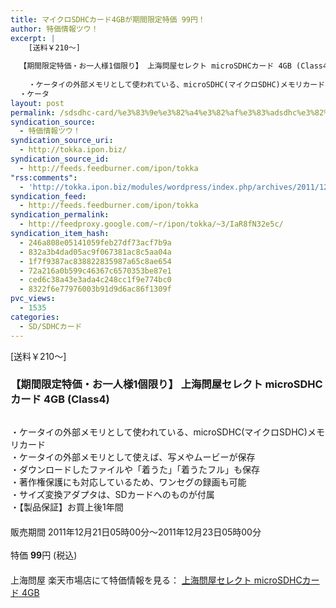 ```yaml
---
title: マイクロSDHCカード4GBが期間限定特価 99円！
author: 特価情報ツウ！
excerpt: |
  	[送料￥210～]
  
  【期間限定特価・お一人様1個限り】 上海問屋セレクト microSDHCカード 4GB (Class4)
  	
  	・ケータイの外部メモリとして使われている、microSDHC(マイクロSDHC)メモリカード
  ・ケータ
layout: post
permalink: /sdsdhc-card/%e3%83%9e%e3%82%a4%e3%82%af%e3%83%adsdhc%e3%82%ab%e3%83%bc%e3%83%894gb%e3%81%8c%e6%9c%9f%e9%96%93%e9%99%90%e5%ae%9a%e7%89%b9%e4%be%a1-99%e5%86%86%ef%bc%81.html
syndication_source:
  - 特価情報ツウ！
syndication_source_uri:
  - http://tokka.ipon.biz/
syndication_source_id:
  - http://feeds.feedburner.com/ipon/tokka
"rss:comments":
  - 'http://tokka.ipon.biz/modules/wordpress/index.php/archives/2011/12/21/sdhc4gb-99/#comments'
syndication_feed:
  - http://feeds.feedburner.com/ipon/tokka
syndication_permalink:
  - http://feedproxy.google.com/~r/ipon/tokka/~3/IaR8fN32e5c/
syndication_item_hash:
  - 246a808e05141059feb27df73acf7b9a
  - 832a3b4dad05ac9f067381ac8c5aa04a
  - 1f7f9387ac838822835987a65c8ae654
  - 72a216a0b599c46367c6570353be87e1
  - ced6c38a43e3ada4c248cc1f9e774bc0
  - 8322f6e77976003b91d9d6ac86f1309f
pvc_views:
  - 1535
categories:
  - SD/SDHCカード
---
```

[送料￥210～]

### 【期間限定特価・お一人様1個限り】 上海問屋セレクト microSDHCカード 4GB (Class4)

<div class="img-bg2 img_L">
  <a href="http://hb.afl.rakuten.co.jp/hgc/032ab3e9.5b793415.039e5bec.4fa1c071/?pc=http://item.rakuten.co.jp/donya/87447-ss/?scid=af_ich_link_img&#038;m=http://m.rakuten.co.jp/donya/i/10464992/" ><img src="http://hbb.afl.rakuten.co.jp/hgb/?pc=http%3a%2f%2fthumbnail.image.rakuten.co.jp%2f%400_mall%2fdonya%2fcabinet%2fflashitem3%2f87447s-1.jpg%3f_ex%3d128x128&#038;m=http%3a%2f%2fthumbnail.image.rakuten.co.jp%2f%400_mall%2fdonya%2fcabinet%2fflashitem3%2f87447s-1.jpg" border="0" title="" alt="" /></a>
</div>

・ケータイの外部メモリとして使われている、microSDHC(マイクロSDHC)メモリカード  
<a id="more-8722"></a>・ケータイの外部メモリとして使えば、写メやムービーが保存  
・ダウンロードしたファイルや「着うた」「着うたフル」も保存  
・著作権保護にも対応しているため、ワンセグの録画も可能  
・サイズ変換アダプタは、SDカードへのものが付属  
・【製品保証】お買上後1年間  
　  
販売期間 2011年12月21日05時00分～2011年12月23日05時00分  
<br clear="all" />特価 <span class="tokka-price"><strong>99</strong></span>円 (税込)  
　　  
上海問屋 楽天市場店にて特価情報を見る： [<span class="fs150p">上海問屋セレクト microSDHCカード 4GB</span>][1] 

<img src="http://feeds.feedburner.com/~r/ipon/tokka/~4/IaR8fN32e5c" height="1" width="1" title="" alt="" />

 [1]: http://hb.afl.rakuten.co.jp/hgc/032ab3e9.5b793415.039e5bec.4fa1c071/?pc=http://item.rakuten.co.jp/donya/87447-ss/?scid=af_ich_link_img&#038;m=http://m.rakuten.co.jp/donya/i/10464992/
